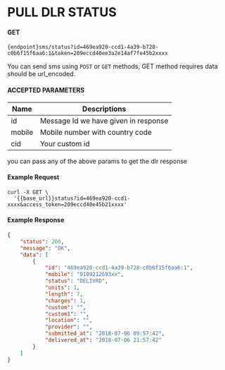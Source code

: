 # PULL DLR STATUS

#### GET
```
{endpoint}sms/status?id=469ea920-ccd1-4a39-b728-c0b6f15f6aa6:1&token=209eccd40ee3a2e14af7fe45b2xxxx
```

You can send sms using `POST` or `GET` methods, GET method requires data should be url_encoded.

####  ACCEPTED PARAMETERS

| Name     | Descriptions |
|----------|--------------|
| id | Message Id we have given in response|
| mobile | Mobile number with country code|
| cid | Your custom id|

you can pass any of the above params to get the dlr response

#### Example Request

```curl
curl -X GET \
  '{{base_url}}status?id=469ea920-ccd1-xxxx&access_token=209eccd40e45b21xxxx'
```

#### Example Response

```json
{
    "status": 200,
    "message": "OK",
    "data": [
        {
            "id": "469ea920-ccd1-4a39-b728-c0b6f15f6aa6:1",
            "mobile": "9189212693xx",
            "status": "DELIVRD",
            "units": 1,
            "length": 7,
            "charges": 1,
            "custom": "",
            "custom1": "",
            "location": "",
            "provider": "",
            "submitted_at": "2018-07-06 09:57:42",
            "delivered_at": "2018-07-06 21:57:42"
        }
    ]
}
```